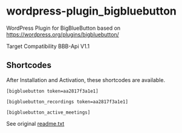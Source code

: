 # wordpress-plugin_bigbluebutton
WordPress Plugin for BigBlueButton based on https://wordpress.org/plugins/bigbluebutton/

Target Compatibility BBB-Api V1.1

## Shortcodes
After Installation and Activation, these shortcodes are available.
```
[bigbluebutton token=aa2817f3a1e1]

[bigbluebutton_recordings token=aa2817f3a1e1]

[bigbluebutton_active_meetings]
```
See original [readme.txt](../master/readme_ori.txt) 
